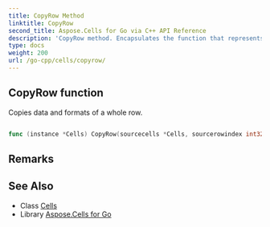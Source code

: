 ```yaml
---
title: CopyRow Method 
linktitle: CopyRow
second_title: Aspose.Cells for Go via C++ API Reference
description: 'CopyRow method. Encapsulates the function that represents copyrow in Go.'
type: docs
weight: 200
url: /go-cpp/cells/copyrow/
---
```


## CopyRow function

Copies data and formats of a whole row.

```go

func (instance *Cells) CopyRow(sourcecells *Cells, sourcerowindex int32, destinationrowindex int32)  error

```

## Remarks


## See Also

* Class [Cells](../)
* Library [Aspose.Cells for Go](../../)
